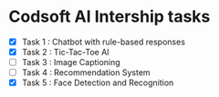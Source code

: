 # Codsoft AI Intership tasks
- [x] Task 1 : Chatbot with rule-based responses
- [x] Task 2 : Tic-Tac-Toe AI
- [ ] Task 3 : Image Captioning
- [ ] Task 4 : Recommendation System
- [x] Task 5 : Face Detection and Recognition
